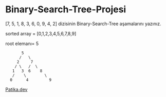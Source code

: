 # Binary-Search-Tree-Projesi

[7, 5, 1, 8, 3, 6, 0, 9, 4, 2] dizisinin Binary-Search-Tree aşamalarını yazınız.

sorted array = [0,1,2,3,4,5,6,7,8,9]

root elemanı= 5 

           5
          /   \
         2     7
        / \   /  \
       1   3  6    8
       /    \        \
      0      4         9


[Patika.dev](https://www.patika.dev/tr)
